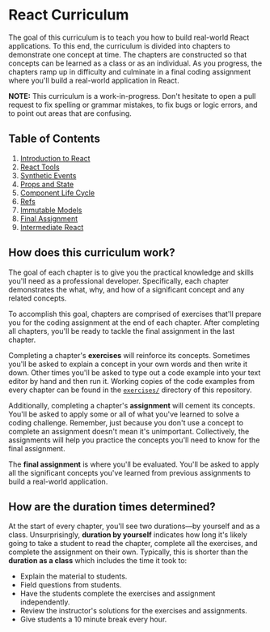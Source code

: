 # React Curriculum

The goal of this curriculum is to teach you how to build real-world React applications. To this end, the curriculum is divided into chapters to demonstrate one concept at time. The chapters are constructed so that concepts can be learned as a class or as an individual. As you progress, the chapters ramp up in difficulty and culminate in a final coding assignment where you'll build a real-world application in React.

**NOTE:** This curriculum is a work-in-progress. Don't hesitate to open a pull request to fix spelling or grammar mistakes, to fix bugs or logic errors, and to point out areas that are confusing.

## Table of Contents

1. [Introduction to React](introduction-to-react.md)
1. [React Tools](react-tools.md)
1. [Synthetic Events](synthetic-events.md)
1. [Props and State](props-and-state.md)
1. [Component Life Cycle](component-life-cycle.md)
1. [Refs](refs.md)
1. [Immutable Models](immutable-models.md)
1. [Final Assignment](final-assignment.md)
1. [Intermediate React](https://github.com/gschool/intermediate_react)

## How does this curriculum work?

The goal of each chapter is to give you the practical knowledge and skills you'll need as a professional developer. Specifically, each chapter demonstrates the what, why, and how of a significant concept and any related concepts.

To accomplish this goal, chapters are comprised of exercises that'll prepare you for the coding assignment at the end of each chapter. After completing all chapters, you'll be ready to tackle the final assignment in the last chapter.

Completing a chapter's **exercises** will reinforce its concepts. Sometimes you'll be asked to explain a concept in your own words and then write it down. Other times you'll be asked to type out a code example into your text editor by hand and then run it.  Working copies of the code examples from every chapter can be found in the [`exercises/`](exercises/) directory of this repository.

Additionally, completing a chapter's **assignment** will cement its concepts. You'll be asked to apply some or all of what you've learned to solve a coding challenge. Remember, just because you don't use a concept to complete an assignment doesn't mean it's unimportant. Collectively, the assignments will help you practice the concepts you'll need to know for the final assignment.

The **final assignment** is where you'll be evaluated. You'll be asked to apply all the significant concepts you've learned from previous assignments to build a real-world application.

## How are the duration times determined?

At the start of every chapter, you'll see two durations—by yourself and as a class. Unsurprisingly, **duration by yourself** indicates how long it's likely going to take a student to read the chapter, complete all the exercises, and complete the assignment on their own. Typically, this is shorter than the **duration as a class** which includes the time it took to:

* Explain the material to students.
* Field questions from students.
* Have the students complete the exercises and assignment independently.
* Review the instructor's solutions for the exercises and assignments.
* Give students a 10 minute break every hour.
